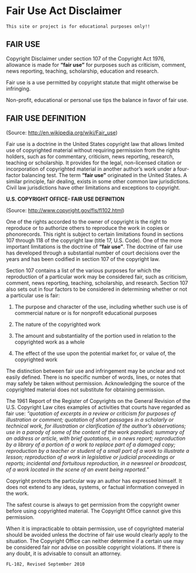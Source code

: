 # Fair Use Act Disclaimer

`This site or project is for educational purposes only!!`

## FAIR USE

Copyright Disclaimer under section 107 of the Copyright Act 1976, allowance is made for **“fair use”** for purposes such as criticism, comment, news reporting, teaching, scholarship, education and research.

Fair use is a use permitted by copyright statute that might otherwise be infringing. 

Non-profit, educational or personal use tips the balance in favor of fair use. 

## FAIR USE DEFINITION

(Source: http://en.wikipedia.org/wiki/Fair_use)

Fair use is a doctrine in the United States copyright law that allows limited use of copyrighted material without requiring permission from the rights holders, such as for commentary, criticism, news reporting, research, teaching or scholarship.  It provides for the legal, non-licensed citation or incorporation of copyrighted material in another author’s work under a four-factor balancing test.  The term **“fair use”** originated in the United States.  A similar principle, fair dealing, exists in some other common law jurisdictions.  Civil law jurisdictions have other limitations and exceptions to copyright. 

**U.S. COPYRIGHT OFFICE- FAIR USE DEFINITION**

(Source: http://www.copyright.gov/fls/fl102.html)

One of the rights accorded to the owner of copyright is the right to reproduce or to authorize others to reproduce the work in copies or phonorecords.  This right is subject to certain limitations found in sections 107 through 118 of the copyright law (title 17, U.S. Code).  One of the more important limitations is the doctrine of **“fair use”**.  The doctrine of fair use has developed through a substantial number of court decisions over the years and has been codified in section 107 of the copyright law. 

Section 107 contains a list of the various purposes for which the reproduction of a particular work may be considered fair, such as criticism, comment, news reporting, teaching, scholarship, and research.  Section 107 also sets out in four factors to be considered in determining whether or not a particular use is fair: 

1. The purpose and character of the use, including whether such use is of commercial nature or is for nonprofit educational purposes

2. The nature of the copyrighted work

3. The amount and substantiality of the portion used in relation to the copyrighted work as a whole

4. The effect of the use upon the potential market for, or value of, the copyrighted work

The distinction between fair use and infringement may be unclear and not easily defined. There is no specific number of words, lines, or notes that may safely be taken without permission. Acknowledging the source of the copyrighted material does not substitute for obtaining permission.

The 1961 Report of the Register of Copyrights on the General Revision of the U.S. Copyright Law cites examples of activities that courts have regarded as fair use: *“quotation of excerpts in a review or criticism for purposes of illustration or comment; quotation of short passages in a scholarly or technical work, for illustration or clarification of the author’s observations; use in a parody of some of the content of the work parodied; summary of an address or article, with brief quotations, in a news report; reproduction by a library of a portion of a work to replace part of a damaged copy; reproduction by a teacher or student of a small part of a work to illustrate a lesson; reproduction of a work in legislative or judicial proceedings or reports; incidental and fortuitous reproduction, in a newsreel or broadcast, of a work located in the scene of an event being reported.”*

Copyright protects the particular way an author has expressed himself. It does not extend to any ideas, systems, or factual information conveyed in the work.

The safest course is always to get permission from the copyright owner before using copyrighted material. The Copyright Office cannot give this permission.

When it is impracticable to obtain permission, use of copyrighted material should be avoided unless the doctrine of fair use would clearly apply to the situation. The Copyright Office can neither determine if a certain use may be considered fair nor advise on possible copyright violations. If there is any doubt, it is advisable to consult an attorney.

`FL-102, Revised September 2010`
